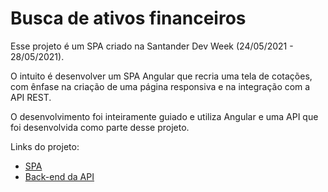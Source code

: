 # Busca de ativos financeiros

Esse projeto é um SPA criado na Santander Dev Week (24/05/2021 - 28/05/2021).

O intuito é desenvolver um SPA Angular que recria uma tela de cotações, com ênfase na criação de uma página responsiva e na integração com a API REST.

O desenvolvimento foi inteiramente guiado e utiliza Angular e uma API que foi desenvolvida como parte desse projeto.

Links do projeto: 
- [SPA](https://lucasmartins96.github.io/busca-ativos-financeiros-frontend/)
- [Back-end da API](https://github.com/lucasmartins96/busca-ativos-financeiros)

